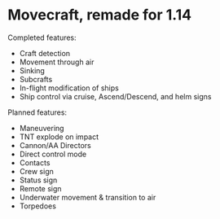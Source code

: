 # Movecraft, remade for 1.14

Completed features:
- Craft detection
- Movement through air
- Sinking
- Subcrafts
- In-flight modification of ships
- Ship control via cruise, Ascend/Descend, and helm signs

Planned features:
- Maneuvering
- TNT explode on impact
- Cannon/AA Directors
- Direct control mode
- Contacts
- Crew sign
- Status sign
- Remote sign
- Underwater movement & transition to air
- Torpedoes

